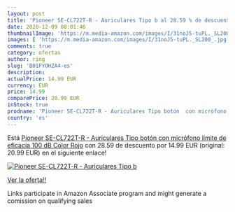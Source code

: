 ```yaml
---
layout: post
title: 'Pioneer SE-CL722T-R - Auriculares Tipo b al 28.59 % de descuento'
date: 2020-12-09 08:01:46
thumbnailImage: 'https://m.media-amazon.com/images/I/31noJ5-tuPL._SL200_.jpg'
images: [ 'https://m.media-amazon.com/images/I/31noJ5-tuPL._SL200_.jpg' ]
comments: true
category: ofertas
author: ring
slug: 'B01FYOHZA4-es'
description:
actualPrice: 14.99 EUR
currency: EUR
price: 14.99
comparePrice: 20.99 EUR
inStock: true
prodname: 'Pioneer SE-CL722T-R - Auriculares Tipo botón  con micrófono  límite de eficacia 100 dB   Color Rojo'
country: 'es'
---
```


Está [Pioneer SE-CL722T-R - Auriculares Tipo botón  con micrófono  límite de eficacia 100 dB   Color Rojo](https://www.amazon.es/dp/B01FYOHZA4/?tag=tolees-21) con 28.59 de descuento por 14.99 EUR (original: 20.99 EUR) en el siguiente enlace!

[![Pioneer SE-CL722T-R - Auriculares Tipo b](https://m.media-amazon.com/images/I/31noJ5-tuPL._SL200_.jpg)](https://www.amazon.es/dp/B01FYOHZA4/?tag=tolees-21)

[Ver la oferta!!](https://www.amazon.es/dp/B01FYOHZA4/?tag=tolees-21)

Links participate in Amazon Associate program and might generate a comission on qualifying sales


